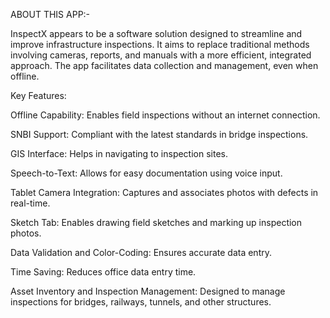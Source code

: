 ABOUT THIS APP:-

InspectX appears to be a software solution designed to streamline and improve infrastructure inspections. It aims to replace traditional methods involving cameras, reports, and manuals with a more efficient, integrated approach. The app facilitates data collection and management, even when offline.


Key Features:

Offline Capability: Enables field inspections without an internet connection.

SNBI Support: Compliant with the latest standards in bridge inspections.

GIS Interface: Helps in navigating to inspection sites.

Speech-to-Text: Allows for easy documentation using voice input.

Tablet Camera Integration: Captures and associates photos with defects in real-time.

Sketch Tab: Enables drawing field sketches and marking up inspection photos.

Data Validation and Color-Coding: Ensures accurate data entry.

Time Saving: Reduces office data entry time.

Asset Inventory and Inspection Management: Designed to manage inspections for bridges, railways, tunnels, and other structures.
